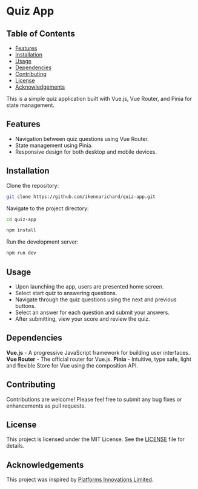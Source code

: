 # Quiz App

## Table of Contents

- [Features](#features)
- [Installation](#installation)
- [Usage](#usage)
- [Dependencies](#dependencies)
- [Contributing](#contributing)
- [License](#license)
- [Acknowledgements](#acknowledgements)

This is a simple quiz application built with Vue.js, Vue Router, and Pinia for state management.

## Features

- Navigation between quiz questions using Vue Router.
- State management using Pinia.
- Responsive design for both desktop and mobile devices.

## Installation

Clone the repository:

```bash
git clone https://github.com/ikennarichard/quiz-app.git
```

Navigate to the project directory:

```bash
cd quiz-app
```

```bash
npm install
```

Run the development server:

```bash
npm run dev
```

## Usage

- Upon launching the app, users are presented home screen.
- Select start quiz to answering questions.
- Navigate through the quiz questions using the next and previous buttons.
- Select an answer for each question and submit your answers.
- After submitting, view your score and review the quiz.

## Dependencies

**Vue.js** - A progressive JavaScript framework for building user interfaces.
**Vue Router** - The official router for Vue.js.
**Pinia** - Intuitive, type safe, light and flexible Store for Vue using the composition API.

## Contributing

Contributions are welcome! Please feel free to submit any bug fixes or enhancements as pull requests.

## License

This project is licensed under the MIT License. See the [LICENSE](./LICENSE) file for details.

## Acknowledgements

This project was inspired by [Platforms Innovations Limited](https://platforms.com.ng).
